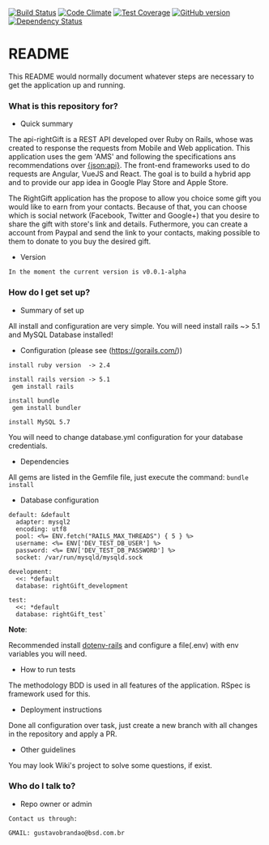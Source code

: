 [![Build Status](https://travis-ci.org/getbrandao/api-rightGift.svg?branch=master)](https://travis-ci.org/getbrandao/api-rightGift)
[![Code Climate](https://codeclimate.com/github/getbrandao/api-rightGift.png)](https://codeclimate.com/github/getbrandao/api-rightGift)
[![Test Coverage](http://img.shields.io/codeclimate/coverage/github/getbrandao/api-rightGift.png)](https://codeclimate.com/github/getbrandao/api-rightGift)
[![GitHub version](https://badge.fury.io/gh/getbrandao%2Fapi-rightGift.svg)](https://badge.fury.io/gh/getbrandao%2Fapi-rightGift)
[![Dependency Status](https://gemnasium.com/getbrandao/api-rightGift.svg)](https://gemnasium.com/getbrandao/api-rightGift)

# README #

This README would normally document whatever steps are necessary to get the application up and running.

### What is this repository for? ###

* Quick summary

The api-rightGift is a REST API developed over Ruby on Rails, whose was created to response the requests from Mobile and Web application. This application uses the gem 'AMS' and following the specifications ans recommendations over [{json:api}](http://jsonapi.org/). The front-end frameworks used to do requests are Angular, VueJS and React. The goal is to build a hybrid app and to provide our app idea in Google Play Store and Apple Store.

The RightGift application has the propose to allow you choice some gift you would like to earn from your contacts. Because of that, you can choose which is social network (Facebook, Twitter and Google+) that you desire to share the gift with store's link and details. Futhermore, you can create a account from Paypal and send the link to your contacts, making possible to them to donate to you buy the desired gift.

* Version

`In the moment the current version is v0.0.1-alpha`

### How do I get set up? ###

* Summary of set up

All install and configuration are very simple. You will need install rails ~> 5.1 and MySQL Database installed!

* Configuration (please see (https://gorails.com/))

```
install ruby version  -> 2.4

install rails version -> 5.1
 gem install rails

install bundle
 gem install bundler

install MySQL 5.7
```

You will need to change database.yml configuration for your database credentials.

* Dependencies

All gems are listed in the Gemfile file, just execute the command:
`bundle install`

* Database configuration

```
default: &default
  adapter: mysql2
  encoding: utf8
  pool: <%= ENV.fetch("RAILS_MAX_THREADS") { 5 } %>
  username: <%= ENV['DEV_TEST_DB_USER'] %>
  password: <%= ENV['DEV_TEST_DB_PASSWORD'] %>
  socket: /var/run/mysqld/mysqld.sock

development:
  <<: *default
  database: rightGift_development

test:
  <<: *default
  database: rightGift_test`
```

**Note**:

Recommended install [dotenv-rails](https://github.com/bkeepers/dotenv) and configure a file(.env) with env variables you will need.

* How to run tests

The methodology BDD is used in all features of the application. RSpec is framework used for this.

* Deployment instructions

Done all configuration over task, just create a new branch with all changes in the repository and
apply a PR.

* Other guidelines

You may look Wiki's project to solve some questions, if exist.

### Who do I talk to? ###

* Repo owner or admin

```
Contact us through:

GMAIL: gustavobrandao@bsd.com.br
```
